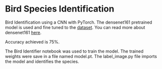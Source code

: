 # Bird Species Identification

Bird Identification using a CNN with PyTorch. The densenet161 pretrained model is used and fine tuned to the [dataset](http://www.vision.caltech.edu/visipedia/CUB-200-2011.html). 
You can read more about densenet161 [here](https://www.kaggle.com/pytorch/densenet161).

Accuracy achieved is 75%.

The Bird Identifier notebook was used to train the model.
The trained weights were save in a file named model.pt.
The label_image.py file imports the model and identifies the species.
